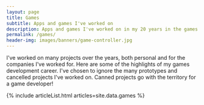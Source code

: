 ```yaml
---
layout: page
title: Games
subtitle: Apps and games I've worked on
description: Apps and games I've worked on in my 20 years in the games industry.
permalink: /games/
header-img: images/banners/game-controller.jpg
---
```


I've worked on many projects over the years, both personal and for the companies I've worked for. Here are some of the highlights of my games development career. I've chosen to ignore the many prototypes and cancelled projects I've worked on. Canned projects go with the territory for a game developer!

{% include articleList.html articles=site.data.games %}
